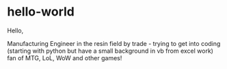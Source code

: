 # hello-world

Hello,

Manufacturing Engineer in the resin field by trade - trying to get into coding (starting with python but have a small background in vb from excel work)
fan of MTG, LoL, WoW and other games!
